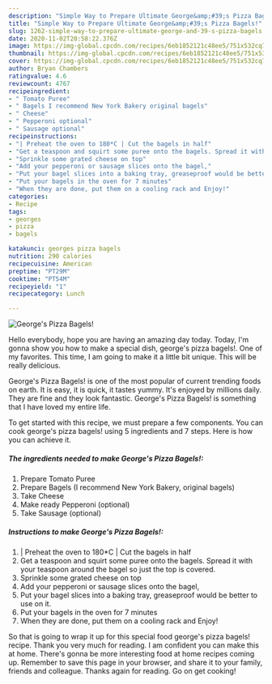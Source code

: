 ```yaml
---
description: "Simple Way to Prepare Ultimate George&amp;#39;s Pizza Bagels!"
title: "Simple Way to Prepare Ultimate George&amp;#39;s Pizza Bagels!"
slug: 1262-simple-way-to-prepare-ultimate-george-and-39-s-pizza-bagels
date: 2020-11-02T20:58:22.376Z
image: https://img-global.cpcdn.com/recipes/6eb1852121c48ee5/751x532cq70/georges-pizza-bagels-recipe-main-photo.jpg
thumbnail: https://img-global.cpcdn.com/recipes/6eb1852121c48ee5/751x532cq70/georges-pizza-bagels-recipe-main-photo.jpg
cover: https://img-global.cpcdn.com/recipes/6eb1852121c48ee5/751x532cq70/georges-pizza-bagels-recipe-main-photo.jpg
author: Bryan Chambers
ratingvalue: 4.6
reviewcount: 4767
recipeingredient:
- " Tomato Puree"
- " Bagels I recommend New York Bakery original bagels"
- " Cheese"
- " Pepperoni optional"
- " Sausage optional"
recipeinstructions:
- "| Preheat the oven to 180*C | Cut the bagels in half"
- "Get a teaspoon and squirt some puree onto the bagels. Spread it with your teaspoon around the bagel so just the top is covered."
- "Sprinkle some grated cheese on top"
- "Add your pepperoni or sausage slices onto the bagel,"
- "Put your bagel slices into a baking tray, greaseproof would be better to use on it."
- "Put your bagels in the oven for 7 minutes"
- "When they are done, put them on a cooling rack and Enjoy!"
categories:
- Recipe
tags:
- georges
- pizza
- bagels

katakunci: georges pizza bagels 
nutrition: 290 calories
recipecuisine: American
preptime: "PT29M"
cooktime: "PT54M"
recipeyield: "1"
recipecategory: Lunch

---
```



![George&#39;s Pizza Bagels!](https://img-global.cpcdn.com/recipes/6eb1852121c48ee5/751x532cq70/georges-pizza-bagels-recipe-main-photo.jpg)

Hello everybody, hope you are having an amazing day today. Today, I'm gonna show you how to make a special dish, george&#39;s pizza bagels!. One of my favorites. This time, I am going to make it a little bit unique. This will be really delicious.

George&#39;s Pizza Bagels! is one of the most popular of current trending foods on earth. It is easy, it is quick, it tastes yummy. It's enjoyed by millions daily. They are fine and they look fantastic. George&#39;s Pizza Bagels! is something that I have loved my entire life.




To get started with this recipe, we must prepare a few components. You can cook george&#39;s pizza bagels! using 5 ingredients and 7 steps. Here is how you can achieve it.

<!--inarticleads1-->

##### The ingredients needed to make George&#39;s Pizza Bagels!:

1. Prepare  Tomato Puree
1. Prepare  Bagels (I recommend New York Bakery, original bagels)
1. Take  Cheese
1. Make ready  Pepperoni (optional)
1. Take  Sausage (optional)




<!--inarticleads2-->

##### Instructions to make George&#39;s Pizza Bagels!:

1. | Preheat the oven to 180*C | Cut the bagels in half
1. Get a teaspoon and squirt some puree onto the bagels. Spread it with your teaspoon around the bagel so just the top is covered.
1. Sprinkle some grated cheese on top
1. Add your pepperoni or sausage slices onto the bagel,
1. Put your bagel slices into a baking tray, greaseproof would be better to use on it.
1. Put your bagels in the oven for 7 minutes
1. When they are done, put them on a cooling rack and Enjoy!




So that is going to wrap it up for this special food george&#39;s pizza bagels! recipe. Thank you very much for reading. I am confident you can make this at home. There's gonna be more interesting food at home recipes coming up. Remember to save this page in your browser, and share it to your family, friends and colleague. Thanks again for reading. Go on get cooking!
